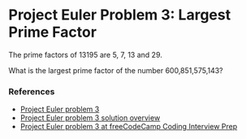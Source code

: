 <h1>Project Euler Problem 3: Largest Prime Factor</h1>

<p>The prime factors of 13195 are 5, 7, 13 and 29.</p>

<p>What is the largest prime factor of the number 600,851,575,143?</p>

<h3>References</h3>

<ul>
  <li><a href="https://projecteuler.net/problem=3">
    Project Euler problem 3
  </a></li>

  <li><a href="https://projecteuler.net/overview=003">
    Project Euler problem 3 solution overview
  </a></li>

  <li><a href="https://www.freecodecamp.org/learn/coding-interview-prep/project-euler/problem-3-largest-prime-factor">
    Project Euler problem 3 at freeCodeCamp Coding Interview Prep
  </a></li>
</ul>
